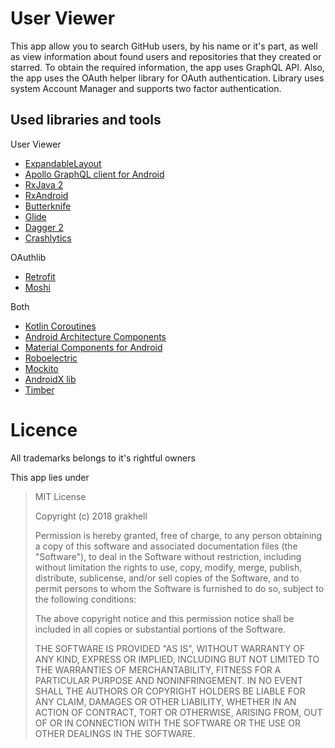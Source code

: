 
User Viewer
====================

This app allow you to search GitHub users, by his name or it's part, as well as view information about found users and repositories that they created or starred. 
To obtain the required information, the app uses GraphQL API. Also, the app uses the OAuth helper library for OAuth authentication.
Library uses system Account Manager and supports two factor authentication.    

Used libraries and tools
-------------------------

User Viewer

 - [ExpandableLayout](https://github.com/cachapa/ExpandableLayout)
 - [Apollo GraphQL client for Android](https://github.com/apollographql/apollo-android)
 - [RxJava 2](https://github.com/ReactiveX/RxJava)
 - [RxAndroid](https://github.com/ReactiveX/RxAndroid)
 - [Butterknife](https://github.com/JakeWharton/butterknife)
 - [Glide](https://github.com/bumptech/glide)
 - [Dagger 2](https://google.github.io/dagger/)
 - [Crashlytics](https://try.crashlytics.com/)

OAuthlib 

 - [Retrofit](http://square.github.io/retrofit/)
 - [Moshi](https://github.com/square/moshi)

Both

 - [Kotlin Coroutines](https://github.com/Kotlin/kotlinx.coroutines)
 - [Android Architecture Components](https://developer.android.com/topic/libraries/architecture/)
 - [Material Components for Android](https://material.io/develop/android/docs/getting-started/)
 - [Roboelectric](http://robolectric.org/)
 - [Mockito](https://site.mockito.org/)
 - [AndroidX lib](https://developer.android.com/topic/libraries/support-library/androidx-overview)
 - [Timber](https://github.com/JakeWharton/timber)

Licence
====================

All trademarks belongs to it's rightful owners

This app lies under

  >MIT License
  >
  >Copyright (c) 2018 grakhell
  >
  >Permission is hereby granted, free of charge, to any person obtaining a copy
  >of this software and associated documentation files (the "Software"), to deal
  >in the Software without restriction, including without limitation the rights
  >to use, copy, modify, merge, publish, distribute, sublicense, and/or sell
  >copies of the Software, and to permit persons to whom the Software is
  >furnished to do so, subject to the following conditions:
  >
  >The above copyright notice and this permission notice shall be included in all
  >copies or substantial portions of the Software.
  >
  >THE SOFTWARE IS PROVIDED "AS IS", WITHOUT WARRANTY OF ANY KIND, EXPRESS OR
  >IMPLIED, INCLUDING BUT NOT LIMITED TO THE WARRANTIES OF MERCHANTABILITY,
  >FITNESS FOR A PARTICULAR PURPOSE AND NONINFRINGEMENT. IN NO EVENT SHALL THE
  >AUTHORS OR COPYRIGHT HOLDERS BE LIABLE FOR ANY CLAIM, DAMAGES OR OTHER
  >LIABILITY, WHETHER IN AN ACTION OF CONTRACT, TORT OR OTHERWISE, ARISING FROM,
  >OUT OF OR IN CONNECTION WITH THE SOFTWARE OR THE USE OR OTHER DEALINGS IN THE
  >SOFTWARE.